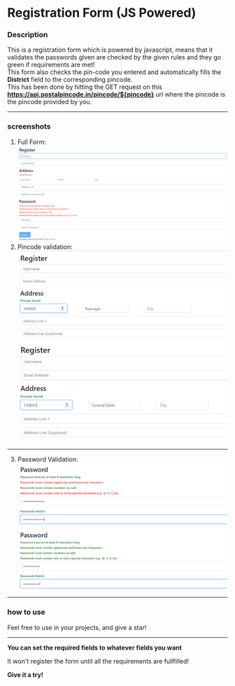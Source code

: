 # Registration Form (JS Powered)

### Description
This is a registration form which is powered by javascript, means that it validates the passwords given are checked by the given rules and they go green if requirements are met!  
This form also checks the pin-code you entered and automatically fills the **District** field to the corresponding pincode.  
This has been done by hitting the GET request on this **https://api.postalpincode.in/pincode/${pincode}** url where the pincode is the pincode provided by you.
***
### screenshots
1.  Full Form:
![Fullform](screenshots/registerformpic.png)
2. Pincode validation:
![pincodeval1](screenshots/pincodefound1.png)
![pincodeval2](screenshots/pincodefound2.png)
***
3. Password Validation:
![Passwordval1](screenshots/passwordvalidation1.png)
![Passwordval2](screenshots/passwordvalidation2.png)
***
### how to use
Feel free to use in your projects, and give a star!
***
**You can set the required fields to whatever fields you want**

It won't register the form until all the requirements are fullfilled!

**Give it a try!**
